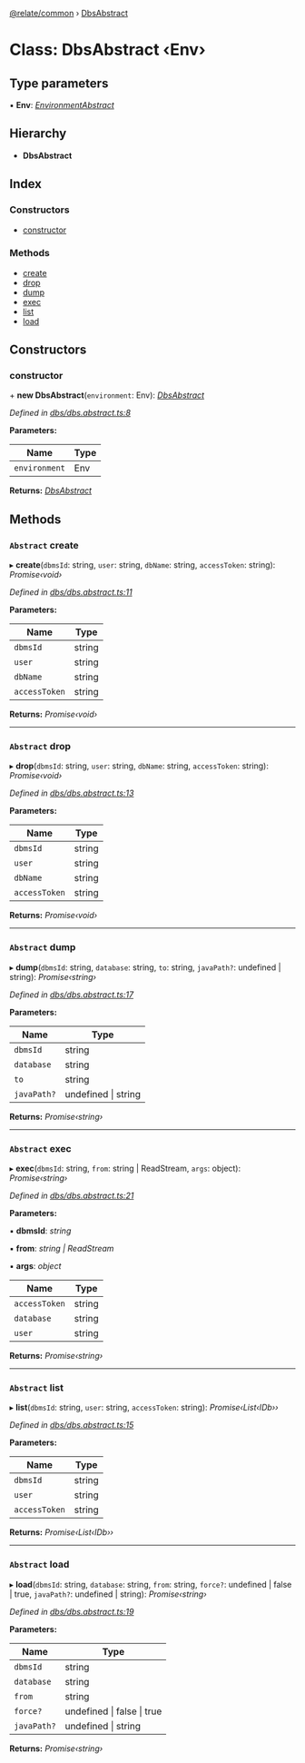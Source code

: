 [@relate/common](../README.md) › [DbsAbstract](dbsabstract.md)

# Class: DbsAbstract ‹**Env**›

## Type parameters

▪ **Env**: *[EnvironmentAbstract](environmentabstract.md)*

## Hierarchy

* **DbsAbstract**

## Index

### Constructors

* [constructor](dbsabstract.md#constructor)

### Methods

* [create](dbsabstract.md#abstract-create)
* [drop](dbsabstract.md#abstract-drop)
* [dump](dbsabstract.md#abstract-dump)
* [exec](dbsabstract.md#abstract-exec)
* [list](dbsabstract.md#abstract-list)
* [load](dbsabstract.md#abstract-load)

## Constructors

###  constructor

\+ **new DbsAbstract**(`environment`: Env): *[DbsAbstract](dbsabstract.md)*

*Defined in [dbs/dbs.abstract.ts:8](https://github.com/neo-technology/relate/blob/master/packages/common/src/entities/dbs/dbs.abstract.ts#L8)*

**Parameters:**

Name | Type |
------ | ------ |
`environment` | Env |

**Returns:** *[DbsAbstract](dbsabstract.md)*

## Methods

### `Abstract` create

▸ **create**(`dbmsId`: string, `user`: string, `dbName`: string, `accessToken`: string): *Promise‹void›*

*Defined in [dbs/dbs.abstract.ts:11](https://github.com/neo-technology/relate/blob/master/packages/common/src/entities/dbs/dbs.abstract.ts#L11)*

**Parameters:**

Name | Type |
------ | ------ |
`dbmsId` | string |
`user` | string |
`dbName` | string |
`accessToken` | string |

**Returns:** *Promise‹void›*

___

### `Abstract` drop

▸ **drop**(`dbmsId`: string, `user`: string, `dbName`: string, `accessToken`: string): *Promise‹void›*

*Defined in [dbs/dbs.abstract.ts:13](https://github.com/neo-technology/relate/blob/master/packages/common/src/entities/dbs/dbs.abstract.ts#L13)*

**Parameters:**

Name | Type |
------ | ------ |
`dbmsId` | string |
`user` | string |
`dbName` | string |
`accessToken` | string |

**Returns:** *Promise‹void›*

___

### `Abstract` dump

▸ **dump**(`dbmsId`: string, `database`: string, `to`: string, `javaPath?`: undefined | string): *Promise‹string›*

*Defined in [dbs/dbs.abstract.ts:17](https://github.com/neo-technology/relate/blob/master/packages/common/src/entities/dbs/dbs.abstract.ts#L17)*

**Parameters:**

Name | Type |
------ | ------ |
`dbmsId` | string |
`database` | string |
`to` | string |
`javaPath?` | undefined &#124; string |

**Returns:** *Promise‹string›*

___

### `Abstract` exec

▸ **exec**(`dbmsId`: string, `from`: string | ReadStream, `args`: object): *Promise‹string›*

*Defined in [dbs/dbs.abstract.ts:21](https://github.com/neo-technology/relate/blob/master/packages/common/src/entities/dbs/dbs.abstract.ts#L21)*

**Parameters:**

▪ **dbmsId**: *string*

▪ **from**: *string | ReadStream*

▪ **args**: *object*

Name | Type |
------ | ------ |
`accessToken` | string |
`database` | string |
`user` | string |

**Returns:** *Promise‹string›*

___

### `Abstract` list

▸ **list**(`dbmsId`: string, `user`: string, `accessToken`: string): *Promise‹List‹IDb››*

*Defined in [dbs/dbs.abstract.ts:15](https://github.com/neo-technology/relate/blob/master/packages/common/src/entities/dbs/dbs.abstract.ts#L15)*

**Parameters:**

Name | Type |
------ | ------ |
`dbmsId` | string |
`user` | string |
`accessToken` | string |

**Returns:** *Promise‹List‹IDb››*

___

### `Abstract` load

▸ **load**(`dbmsId`: string, `database`: string, `from`: string, `force?`: undefined | false | true, `javaPath?`: undefined | string): *Promise‹string›*

*Defined in [dbs/dbs.abstract.ts:19](https://github.com/neo-technology/relate/blob/master/packages/common/src/entities/dbs/dbs.abstract.ts#L19)*

**Parameters:**

Name | Type |
------ | ------ |
`dbmsId` | string |
`database` | string |
`from` | string |
`force?` | undefined &#124; false &#124; true |
`javaPath?` | undefined &#124; string |

**Returns:** *Promise‹string›*
